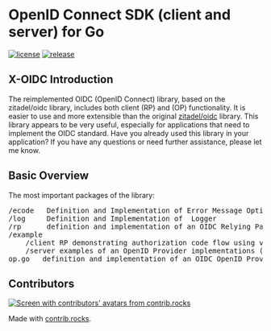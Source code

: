 # OpenID Connect SDK (client and server) for Go
[![license](https://badgen.net/github/license/xslasd/x-oidc/)](https://github.com/xslasd/x-oidc/blob/master/LICENSE)
[![release](https://badgen.net/github/release/xslasd/x-oidc/stable)](https://github.com/xslasd/x-oidc/releases)

## X-OIDC Introduction
The reimplemented OIDC (OpenID Connect) library, based on the zitadel/oidc library, includes both client (RP) and (OP) functionality.
It is easier to use and more extensible than the original [zitadel/oidc](https://github.com/zitadel/oidc) library. This library appears to be very useful, especially for applications that need to implement the OIDC standard. 
Have you already used this library in your application? If you have any questions or need further assistance, please let me know.

## Basic Overview

The most important packages of the library:
<pre>
/ecode   Definition and Implementation of Error Message Optimization
/log     Definition and Implementation of  Logger
/rp      definition and implementation of an OIDC Relying Party (client) 
/example
    /client RP demonstrating authorization code flow using various authentication methods (code, PKCE, JWT profile)
    /server examples of an OpenID Provider implementations (including dynamic) with some very basic login UI
op.go   definition and implementation of an OIDC OpenID Provider (server)
</pre>

## Contributors

<a href="https://github.com/xslasd/x-oidc/graphs/contributors">
  <img src="https://contrib.rocks/image?repo=xslasd/x-oidc" alt="Screen with contributors' avatars from contrib.rocks" />
</a>

Made with [contrib.rocks](https://contrib.rocks).